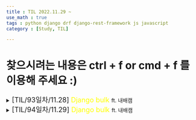 ```yaml
---
title : TIL 2022.11.29 ~ 
use_math : true
tags : python django drf django-rest-framework js javascript
category : [Study, TIL]

---
```

찾으시려는 내용은 ctrl + f or cmd + f 를 이용해 주세요 :)
=====

<details>
<summary><span style = "font-size : 1.3em;">[TIL/93일차/11.28] <span style="color : yellow;">Django bulk</span> </span>ft. 내배캠</summary>
<div markdown ="1">




</div>
</details>

<details>
<summary><span style = "font-size : 1.3em;">[TIL/94일차/11.29] <span style="color : yellow;">Django bulk</span> </span>ft. 내배캠</summary>
<div markdown ="1">




</div>
</details>
